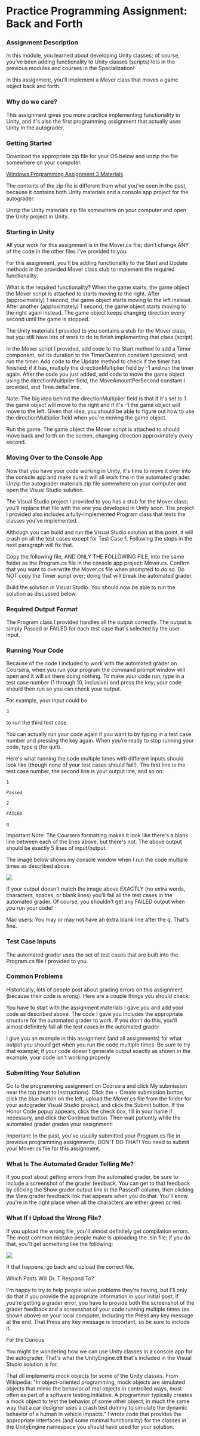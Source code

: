 # Practice Programming Assignment: Back and Forth

### Assignment Description  

In this module, you learned about developing Unity classes; of course, you've been adding functionality to Unity classes (scripts) lots in the previous modules and courses in the Specialization!

In this assignment, you'll implement a Mover class that moves a game object back and forth.

### Why do we care?

This assignment gives you more practice implementing functionality in Unity, and it's also the first programming assignment that actually uses Unity in the autograder.

### Getting Started

Download the appropriate zip file for your OS below and unzip the file somewhere on your computer.

[Windows Programming Assignment 3 Materials](https://d3c33hcgiwev3.cloudfront.net/L1hHQxFpRDOYR0MRaTQzCg_f0b0bf110231402c8b436dcf516a7ff1_5-Windows-Programming-Assignment-3-Materials.zip?Expires=1643155200&Signature=FtYN0WPQ2wFla3WRIs0QQaE3wKj52ehRRgIMjF8kcMFOlXCFQ9ZCoZOajZyvVqJSS0IE5PWo9hR8Dtb~G9YnRkoonNFWW9fF-xuXzjXXOM~jcSsXv5UJKJvfd1uf9YmOhAZCehgLzRzzvcgDuMcrWM7-VUDVWzUaCAsqPtZnsU4_&Key-Pair-Id=APKAJLTNE6QMUY6HBC5A)

The contents of the zip file is different from what you've seen in the past, because it contains both Unity materials and a console app project for the autograder.

Unzip the Unity materials zip file somewhere on your computer and open the Unity project in Unity.

### Starting in Unity

All your work for this assignment is in the Mover.cs file; don't change ANY of the code in the other files I've provided to you.

For this assignment, you'll be adding functionality to the Start and Update methods in the provided Mover class stub to implement the required functionality. 

What is the required functionality? When the game starts, the game object the Mover script is attached to starts moving to the right. After (approximately) 1 second, the game object starts moving to the left instead. After another (approximately) 1 second, the game object starts moving to the right again instead. The game object keeps changing direction every second until the game is stopped.

The Unity materials I provided to you contains a stub for the Mover class, but you still have lots of work to do to finish implementing that class (script). 

In the Mover script I provided, add code to the Start method to add a Timer component, set its duration to the TimerDuration constant I provided, and run the timer. Add code to the Update method to check if the timer has finished; if it has, multiply the directionMultiplier field by -1 and run the timer again. After the code you just added, add code to move the game object using the directionMultiplier field, the MoveAmountPerSecond constant I provided, and Time.deltaTime. 

Note: The big idea behind the directionMultiplier field is that if it's set to 1 the game object will move to the right and if it's -1 the game object will move to the left. Given that idea, you should be able to figure out how to use the directionMultiplier field when you're moving the game object.

Run the game. The game object the Mover script is attached to should move back and forth on the screen, changing direction approximately every second.

### Moving Over to the Console App

Now that you have your code working in Unity, it's time to move it over into the console app and make sure it will all work fine in the automated grader. Unzip the autograder materials zip file somewhere on your computer and open the Visual Studio solution.

The Visual Studio project I provided to you has a stub for the Mover class; you'll replace that file with the one you developed in Unity soon.  The project I provided also includes a fully-implemented Program class that tests the classes you've implemented.

Although you can build and run the Visual Studio solution at this point, it will crash on all the test cases except for Test Case 1. Following the steps in the next paragraph will fix that.

Copy the following file, AND ONLY THE FOLLOWING FILE, into the same folder as the Program.cs file in the console app project: Mover.cs. Confirm that you want to overwrite the Mover.cs file when prompted to do so. Do NOT copy the Timer script over; doing that will break the automated grader.

Build the solution in Visual Studio. You should now be able to run the solution as discussed below.

### Required Output Format

The Program  class I provided handles all the output correctly. The output is simply Passed or FAILED for each test case that's selected by the user input.

### Running Your Code

Because of the code I included to work with the automated grader on Coursera, when you run your program the command prompt window will open and it will sit there doing nothing. To make your code run, type in a test case number (1 through 10, inclusive) and press the <Enter> key; your code should then run so you can check your output. 

For example, your input could be
```
3
```
to run the third test case.

You can actually run your code again if you want to by typing in a test case number and pressing the <Enter> key again. When you’re ready to stop running your code, type q (for quit).

Here's what running the code multiple times with different inputs should look like (though none of your test cases should fail!). The first line is the test case number, the second line is your output line, and so on:  
```
1

Passed

2

FAILED

q
```
Important Note: The Coursera formatting makes it look like there's a blank line between each of the lines above, but there's not. The above output should be exactly 5 lines of input/output.

The image below shows my console window when I run the code multiple times as described above:

![](https://d3c33hcgiwev3.cloudfront.net/imageAssetProxy.v1/lf2nsvbvR5K9p7L273eSIw_753fb2c901084d6a9c24e8c88006f4f1_3-Programming-Assignment-3-Multiple-Runs.png?expiry=1643155200000&hmac=zKWDOBijees20naOFGQ1VpzjuX_FpYatPeDINNuj504)
  
If your output doesn't match the image above EXACTLY (no extra words, characters, spaces, or blank lines) you'll fail all the test cases in the automated grader. Of course, you shouldn't get any FAILED output when you run your code!

Mac users: You may or may not have an extra blank line after the q. That's fine.  

### Test Case Inputs

The automated grader uses the set of test cases that are built into the Program.cs file I provided to you.

### Common Problems

Historically, lots of people post about grading errors on this assignment (because their code is wrong). Here are a couple things you should check:

You have to start with the assignment materials I gave you and add your code as described above. The code I gave you includes the appropriate structure for the automated grader to work. If you don't do this, you'll almost definitely fail all the test cases in the automated grader

I give you an example in this assignment (and all assignments) for what output you should get when you run the code multiple times. Be sure to try that example; if your code doesn't generate output exactly as shown in the example, your code isn't working properly    

### Submitting Your Solution

Go to the programming assignment on Coursera and click My submission near the top (next to Instructions). Click the + Create submission button, click the blue button on the left, upload the Mover.cs file from the folder for your autograder Visual Studio project, and click the Submit button. If the Honor Code popup appears, click the check box, fill in your name if necessary, and click the Continue button. Then wait patiently while the automated grader grades your assignment!

Important: In the past, you've usually submitted your Program.cs file in previous programming assignments; DON'T DO THAT! You need to submit your Mover.cs file for this assignment.

### What Is The Automated Grader Telling Me?

If you post about getting errors from the automated grader, be sure to include a screenshot of the grader feedback. You can get to that feedback by clicking the Show grader output link in the Passed? column, then clicking the View grader feedback link that appears when you do that. You'll know you're in the right place when all the characters are either green or red.

### What If I Upload the Wrong File?

If you upload the wrong file, you'll almost definitely get compilation errors. The most common mistake people make is uploading the .sln file; if you do that, you'll get something like the following:

![](https://d3c33hcgiwev3.cloudfront.net/imageAssetProxy.v1/hWPCagG8SGGjwmoBvFhh8Q_4ed4b7a62ab34228a316597281a59d97_Solution-File-Uploaded-Error.png?expiry=1643155200000&hmac=e5MQhUiwIFFK8uSoN6GtCeGv2519VYJHmfc6OyUFAz0)
  
If that happens, go back and upload the correct file.

Which Posts Will Dr. T Respond To?

I'm happy to try to help people solve problems they're having, but I'll only do that if you provide the appropriate information in your initial post. If you're getting a grader error, you have to provide both the screenshot of the grader feedback and a screenshot of your code running multiple times (as shown above) on your local computer, including the Press any key message at the end. That Press any key message is important, so be sure to include it.

For the Curious

You might be wondering how we can use Unity classes in a console app for the autograder. That's what the UnityEngine.dll that's included in the Visual Studio solution is for.

That dll implements mock objects for some of the Unity classes. From Wikipedia: "In object-oriented programming, mock objects are simulated objects that mimic the behavior of real objects in controlled ways, most often as part of a software testing initiative. A programmer typically creates a mock object to test the behavior of some other object, in much the same way that a car designer uses a crash test dummy to simulate the dynamic behavior of a human in vehicle impacts." I wrote code that provides the appropriate interfaces (and some minimal functionality) for the classes in the UnityEngine namespace you should have used for your solution. 

